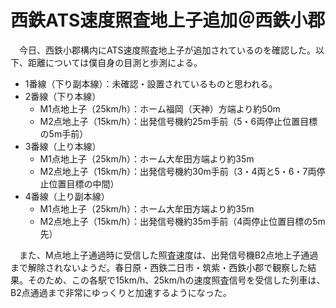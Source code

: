# 西鉄ATS速度照査地上子追加＠西鉄小郡

<div class="section">　今日、西鉄小郡構内にATS速度照査地上子が追加されているのを確認した。以下、距離については僕自身の目測と歩測による。

* 1番線（下り副本線）：未確認・設置されているものと思われる。
* 2番線（下り本線）
    * M1点地上子（25km/h）：ホーム福岡（天神）方端より約50m
    * M2点地上子（15km/h）：出発信号機約25m手前（5・6両停止位置目標の5m手前）
* 3番線（上り本線）
    * M1点地上子（25km/h）：ホーム大牟田方端より約35m
    * M2点地上子（15km/h）：出発信号機約30m手前（3・4両と5・6・7両停止位置目標の中間）
* 4番線（上り副本線）
    * M1点地上子（25km/h）：ホーム大牟田方端より約35m
    * M2点地上子（15km/h）：出発信号機約35m手前（4両停止位置目標の5m先）

　また、M点地上子通過時に受信した照査速度は、出発信号機B2点地上子通過まで解除されないようだ。春日原・西鉄二日市・筑紫・西鉄小郡で観察した結果。そのため、この各駅で15km/h、25km/hの速度照査信号を受信した列車は、B2点通過まで非常にゆっくりと加速するようになった。</div>